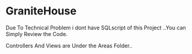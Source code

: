 # GraniteHouse
 Due To Technical Problem i dont have SQLscript of this Project ..You can Simply Review the Code.
 
 
 Controllers And Views are Under the Areas Folder..
